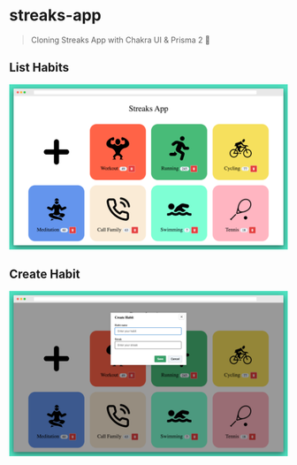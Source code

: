 # streaks-app

> Cloning Streaks App with Chakra UI & Prisma 2 💖

## List Habits

![Streaks App - List Habits](./streaks-app-list-habits.png)

## Create Habit

![Streaks App - Create Habit](./streaks-app-create-habit.png)
